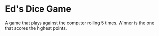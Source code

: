 # Ed's Dice Game
 A game that plays against the computer rolling 5 times. Winner is the one that scores the highest points. 
